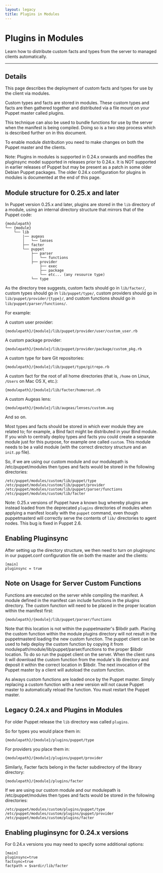 ```yaml
---
layout: legacy
title: Plugins in Modules
---
```


Plugins in Modules
==================

Learn how to distribute custom facts and types from the server
to managed clients automatically.

* * *

Details
-------

This page describes the deployment of custom facts and types for
use by the client via modules.

Custom types and facts are stored in modules. These custom types and facts are
then gathered together and distributed via a file mount on your
Puppet master called plugins.

This technique can also be used to bundle functions for use by the
server when the manifest is being compiled. Doing so is a two step
process which is described further on in this document.

To enable module distribution you need to make changes on both the
Puppet master and the clients.

Note: Plugins in modules is supported in 0.24.x onwards
and modifies the pluginsync model supported in releases prior to
0.24.x. It is NOT supported in earlier releases of Puppet but may
be present as a patch in some older Debian Puppet packages. The older 0.24.x
configuration for plugins in modules is documented at the end of this
page.

## Module structure for 0.25.x and later

In Puppet version 0.25.x and later, plugins are stored in the `lib` directory of a module, using an internal directory structure that mirrors that of the Puppet code:

    {modulepath}
    └── {module}
        └── lib
            |── augeas
            │   └── lenses
            ├── facter
            └── puppet
                ├── parser
                │   └── functions
                ├── provider
                    ├── exec
                    ├── package
                    └── etc... (any resource type)
                └── type


As the directory tree suggests, custom facts should go in `lib/facter/`, custom types should go in `lib/puppet/type/`, custom providers should go in `lib/puppet/provider/{type}/`, and custom functions should go in `lib/puppet/parser/functions/`. 

For example:

A custom user provider:

    {modulepath}/{module}/lib/puppet/provider/user/custom_user.rb

A custom package provider: 

    {modulepath}/{module}/lib/puppet/provider/package/custom_pkg.rb

A custom type for bare Git repositories:

    {modulepath}/{module}/lib/puppet/type/gitrepo.rb

A custom fact for the root of all home directories (that is, `/home` on Linux, `/Users` on Mac OS X, etc.): 

    {modulepath}/{module}/lib/facter/homeroot.rb

A custom Augeas lens:

    {modulepath}/{module}/lib/augeas/lenses/custom.aug

And so on. 

Most types and facts should be stored in which ever module they are related to;
for example, a Bind fact might be distributed in your Bind module.  If you wish to centrally
deploy types and facts you could create a separate module just for this purpose, for example
one called `custom`.  This module needs to be a valid module (with the correct directory structure and
an `init.pp` file).

So, if we are using our custom module and our modulepath is
/etc/puppet/modules then types and facts would be stored in the
following directories:

    /etc/puppet/modules/custom/lib/puppet/type
    /etc/puppet/modules/custom/lib/puppet/provider
    /etc/puppet/modules/custom/lib/puppet/parser/functions
    /etc/puppet/modules/custom/lib/facter

Note: 0.25.x versions of Puppet have a known bug whereby plugins are instead loaded from the deprecated `plugins` directories of modules when applying a manifest locally with the `puppet` command, even though puppetmasterd will correctly serve the contents of `lib/` directories to agent nodes. This bug is fixed in Puppet 2.6.

## Enabling Pluginsync

After setting up the directory structure, we then need to turn on pluginsync in our puppet.conf configuration file on both the master and the clients:

    [main]
    pluginsync = true

## Note on Usage for Server Custom Functions

Functions are executed on the server while compiling the manifest.
A module defined in the manifest can include functions in the
plugins directory. The custom function will need to be placed in
the proper location within the manifest first:

    {modulepath}/{module}/lib/puppet/parser/functions

Note that this location is not within the puppetmaster's $libdir
path. Placing the custom function within the module plugins
directory will not result in the puppetmasterd loading the new
custom function. The puppet client can be used to help deploy the
custom function by copying it from
modulepath/module/lib/puppet/parser/functions to the
proper $libdir location. To do so run the puppet client on the
server. When the client runs it will download the custom function
from the module's lib directory and deposit it within the
correct location in $libdir. The next invocation of the Puppet master
by a client will autoload the custom function.

As always custom functions are loaded once by the Puppet master. Simply
replacing a custom function with a new version will not cause
Puppet master to automatically reload the function. You must
restart the Puppet master.

## Legacy 0.24.x and Plugins in Modules

For older Puppet release the `lib` directory was called `plugins`.

So for types you would place them in:

    {modulepath}/{module}/plugins/puppet/type

For providers you place them in:

    {modulepath}/{module}/plugins/puppet/provider

Similarly, Facter facts belong in the facter subdirectory of the
library directory:

    {modulepath}/{module}/plugins/facter

If we are using our custom module and our modulepath is
/etc/puppet/modules then types and facts would be stored in the
following directories:

    /etc/puppet/modules/custom/plugins/puppet/type
    /etc/puppet/modules/custom/plugins/puppet/provider
    /etc/puppet/modules/custom/plugins/facter

## Enabling pluginsync for 0.24.x versions

For 0.24.x versions you may need to specify some additional options:

    [main]
    pluginsync=true
    factsync=true
    factpath = $vardir/lib/facter

